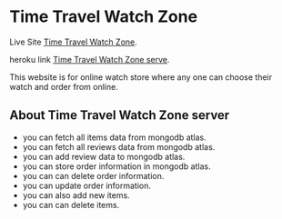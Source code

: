 # Time Travel Watch Zone

Live Site [Time Travel Watch Zone](https://time-travel-watch-zone.web.app/).

heroku link [Time Travel Watch Zone serve](https://shielded-bastion-47032.herokuapp.com/).

This website is for online watch store where any one can choose their watch and order from online.

## About Time Travel Watch Zone server

- you can fetch all items data from mongodb atlas.
- you can fetch all reviews data from mongodb atlas.
- you can add review data to mongodb atlas.
- you can store order information in mongodb atlas.
- you can can delete order information.
- you can update order information.
- you can also add new items.
- you can can delete items.
